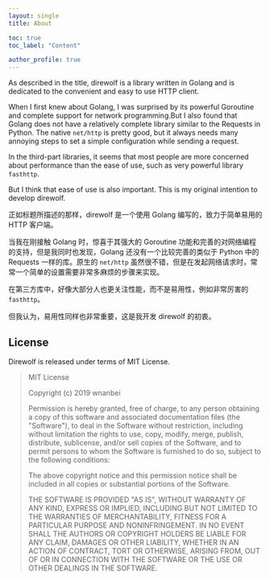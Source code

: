 ```yaml
---
layout: single
title: About

toc: true
toc_label: "Content"

author_profile: true
---
```


As described in the title, direwolf is a library written in Golang and is dedicated to the convenient and easy to use HTTP client.

When I first knew about Golang, I was surprised by its powerful Goroutine and complete support for network programming.But I also found that Golang does not have a relatively complete library similar to the Requests in Python. The native `net/http` is pretty good, but it always needs many annoying steps to set a simple configuration while sending a request.

In the third-part libraries, it seems that most people are more concerned about performance than the ease of use, such as very powerful library `fasthttp`.

But I think that ease of use is also important. This is my original intention to develop direwolf.

正如标题所描述的那样，direwolf 是一个使用 Golang 编写的，致力于简单易用的 HTTP 客户端。

当我在刚接触 Golang 时，惊喜于其强大的 Goroutine 功能和完善的对网络编程的支持，但是我同时也发现，Golang 还没有一个比较完善的类似于 Python 中的 Requests 一样的库。原生的 `net/http` 虽然很不错，但是在发起网络请求时，常常一个简单的设置需要非常多麻烦的步骤来实现。

在第三方库中，好像大部分人也更关注性能，而不是易用性，例如非常厉害的 `fasthttp`。

但我认为，易用性同样也非常重要，这是我开发 direwolf 的初衷。

## License

Direwolf is released under terms of MIT License.

>MIT License
>
>Copyright (c) 2019 wnanbei
>
>Permission is hereby granted, free of charge, to any person obtaining a copy of this software and associated documentation files (the "Software"), to deal in the Software without restriction, including without limitation the rights to use, copy, modify, merge, publish, distribute, sublicense, and/or sell copies of the Software, and to permit persons to whom the Software is furnished to do so, subject to the following conditions:
>
>The above copyright notice and this permission notice shall be included in all copies or substantial portions of the Software.
>
>THE SOFTWARE IS PROVIDED "AS IS", WITHOUT WARRANTY OF ANY KIND, EXPRESS OR IMPLIED, INCLUDING BUT NOT LIMITED TO THE WARRANTIES OF MERCHANTABILITY, FITNESS FOR A PARTICULAR PURPOSE AND NONINFRINGEMENT. IN NO EVENT SHALL THE AUTHORS OR COPYRIGHT HOLDERS BE LIABLE FOR ANY CLAIM, DAMAGES OR OTHER LIABILITY, WHETHER IN AN ACTION OF CONTRACT, TORT OR OTHERWISE, ARISING FROM, OUT OF OR IN CONNECTION WITH THE SOFTWARE OR THE USE OR OTHER DEALINGS IN THE SOFTWARE.
